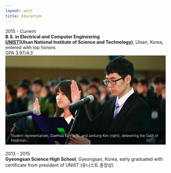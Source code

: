 ```yaml
---
layout: post
title: Education
---
```


2015 - Current <br />
__B.S. in Electrical and Computer Engineering__ <br />
[__UNIST__](http://www.unist.ac.kr/)__(Ulsan National Institute of Science and Technology)__, Ulsan, Korea, entered with top honors <br />
GPA 3.97/4.3
[![representative](../img/student-representatives.png)](http://news.unist.ac.kr/2015-unist-matriculation-ceremony-2/)
<br />
<br />
2013 - 2015<br />
__Gyeongsan Science High School__, Gyeongsan, Korea, early graduated with certificate from president of UNIST (유니스트 총장상)<br />


